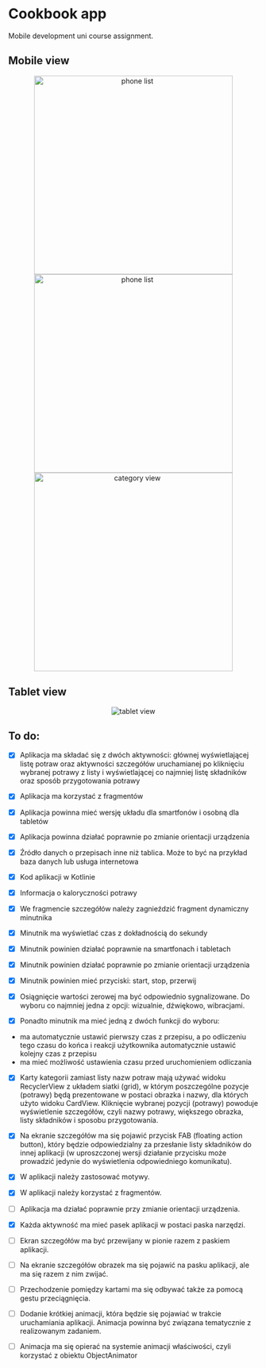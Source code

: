 # Cookbook app
Mobile development uni course assignment.

## Mobile view

<div style="text-align: center;">
<img src="./res/phone_list.png" alt="phone list" style="width:400px"><img src="./res/phone_recipe_detail.png" alt="phone list" style="width:400px">
</div>

<div style="text-align: center;">
<img src="./res/category_view.png" alt="category view" style="width:400px;">
</div>

## Tablet view
<div style="text-align: center;">
<img src="./res/tablet_recipe_horizontal.png" alt="tablet view">
</div>

## To do:
- [x] Aplikacja ma składać się z dwóch aktywności: głównej wyświetlającej listę potraw oraz aktywności szczegółów uruchamianej po kliknięciu wybranej potrawy z listy i wyświetlającej co najmniej listę składników oraz sposób przygotowania potrawy

- [x] Aplikacja ma korzystać z fragmentów

- [x] Aplikacja powinna mieć wersję układu dla smartfonów i osobną dla tabletów

- [x] Aplikacja powinna działać poprawnie po zmianie orientacji urządzenia

- [x] Źródło danych o przepisach inne niż tablica. Może to być na przykład baza danych lub usługa internetowa

- [x] Kod aplikacji w Kotlinie

- [x] Informacja o kaloryczności potrawy

- [x] We fragmencie szczegółów należy zagnieździć fragment dynamiczny minutnika

- [x] Minutnik ma wyświetlać czas z dokładnością do sekundy

- [x] Minutnik powinien działać poprawnie na smartfonach i tabletach

- [x] Minutnik powinien działać poprawnie po zmianie orientacji urządzenia

- [x] Minutnik powinien mieć przyciski: start, stop, przerwij

- [x] Osiągnięcie wartości zerowej ma być odpowiednio sygnalizowane. Do wyboru co najmniej jedna z opcji: wizualnie, dźwiękowo, wibracjami.

- [x] Ponadto minutnik ma mieć jedną z dwóch funkcji do wyboru:
- ma automatycznie ustawić pierwszy czas z przepisu, a po odliczeniu tego czasu do końca i reakcji użytkownika automatycznie ustawić kolejny czas z przepisu
- ma mieć możliwość ustawienia czasu przed uruchomieniem odliczania

- [x] Karty kategorii zamiast listy nazw potraw mają używać widoku RecyclerView z układem siatki (grid), w którym poszczególne pozycje (potrawy) będą prezentowane w postaci obrazka i nazwy, dla których użyto widoku CardView. Kliknięcie wybranej pozycji (potrawy) powoduje wyświetlenie szczegółów, czyli nazwy potrawy, większego obrazka, listy składników i sposobu przygotowania.

- [x] Na ekranie szczegółów ma się pojawić przycisk FAB (floating action button), który będzie odpowiedzialny za przesłanie listy składników do innej aplikacji (w uproszczonej wersji działanie przycisku może prowadzić jedynie do wyświetlenia odpowiedniego komunikatu).

- [x] W aplikacji należy zastosować motywy.

- [x] W aplikacji należy korzystać z fragmentów.

- [ ] Aplikacja ma działać poprawnie przy zmianie orientacji urządzenia.

- [x] Każda aktywność ma mieć pasek aplikacji w postaci paska narzędzi.

- [ ] Ekran szczegółów ma być przewijany w pionie razem z paskiem aplikacji.

- [ ] Na ekranie szczegółów obrazek ma się pojawić na pasku aplikacji, ale ma się razem z nim zwijać.

- [ ] Przechodzenie pomiędzy kartami ma się odbywać także za pomocą gestu przeciągnięcia.

- [ ] Dodanie krótkiej animacji, która będzie się pojawiać w trakcie uruchamiania aplikacji. Animacja powinna być związana tematycznie z realizowanym zadaniem.

- [ ] Animacja ma się opierać na systemie animacji właściwości, czyli korzystać z obiektu ObjectAnimator
